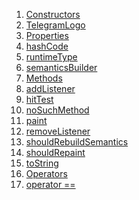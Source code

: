 1.  [Constructors](custom_painters_telegram_logo/TelegramLogo-class.html#constructors)
2.  [TelegramLogo](custom_painters_telegram_logo/TelegramLogo/TelegramLogo.html)
3.  [Properties](custom_painters_telegram_logo/TelegramLogo-class.html#instance-properties)
4.  [hashCode](https://api.flutter.dev/flutter/dart-core/Object/hashCode.html)
5.  [runtimeType](https://api.flutter.dev/flutter/dart-core/Object/runtimeType.html)
6.  [semanticsBuilder](https://api.flutter.dev/flutter/rendering/CustomPainter/semanticsBuilder.html)
7.  [Methods](custom_painters_telegram_logo/TelegramLogo-class.html#instance-methods)
8.  [addListener](https://api.flutter.dev/flutter/rendering/CustomPainter/addListener.html)
9.  [hitTest](https://api.flutter.dev/flutter/rendering/CustomPainter/hitTest.html)
10. [noSuchMethod](https://api.flutter.dev/flutter/dart-core/Object/noSuchMethod.html)
11. [paint](custom_painters_telegram_logo/TelegramLogo/paint.html)
12. [removeListener](https://api.flutter.dev/flutter/rendering/CustomPainter/removeListener.html)
13. [shouldRebuildSemantics](https://api.flutter.dev/flutter/rendering/CustomPainter/shouldRebuildSemantics.html)
14. [shouldRepaint](custom_painters_telegram_logo/TelegramLogo/shouldRepaint.html)
15. [toString](https://api.flutter.dev/flutter/rendering/CustomPainter/toString.html)
16. [Operators](custom_painters_telegram_logo/TelegramLogo-class.html#operators)
17. [operator
    ==](https://api.flutter.dev/flutter/dart-core/Object/operator_equals.html)
